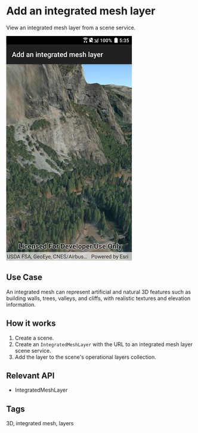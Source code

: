 ﻿# Add an integrated mesh layer

View an integrated mesh layer from a scene service.

![](AddAnIntegratedMeshLayer.jpg)

## Use Case

An integrated mesh can represent artificial and natural 3D features such as building walls, trees, valleys, and cliffs, with realistic textures and elevation information.

## How it works

1. Create a scene.
2. Create an `IntegratedMeshLayer` with the URL to an integrated mesh layer scene service.
3. Add the layer to the scene's operational layers collection.

## Relevant API

* IntegratedMeshLayer

## Tags

3D, integrated mesh, layers
